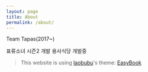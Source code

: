 ```yaml
---
layout: page
title: About
permalink: /about/
---
```


Team Tapas(2017~)

표류소녀 시즌2 개발
용사식당 개발중


> This website is using [laobubu](http://laobubu.net)'s theme: [EasyBook](https://github.com/laobubu/jekyll-theme-EasyBook)
